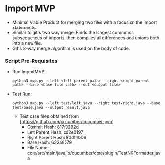 # Import MVP

* Minimal Viable Product for merging two files with a focus on the import statements.
* Similar to git's two way merge: Finds the longest commmon subsequences of imports, then compiles all differences and unions both into a new file. 
* Git's 3-way merge algorithm is used on the body of code.

### Script Pre-Requisites

* Run ImportMVP:

    `python3 mvp.py --left <left parent path> --right <right parent path> --base <base file path> --out <output file>`

* Test Run:

    `python3 mvp.py --left test/left.java --right test/right.java --base test/base.java --output result.java`


    * Test case files obtained from [https://github.com/cucumber/cucumber-jvm]
        * Commit Hash: 817f9292d
        * Left Parent Hash: cd2e0197
        * Right Parent Hash: 80df4b06
        * Base Hash: 632a8579
        * File Name: core/src/main/java/io/cucumber/core/plugin/TestNGFormatter.java